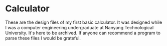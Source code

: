 Calculator
==========

These are the design files of my first basic calculator. It was designed while I was a computer engineering undergraduate at
Nanyang Technological University. It's here to be archived. If anyone can recommend a program to parse these files I would be grateful.
